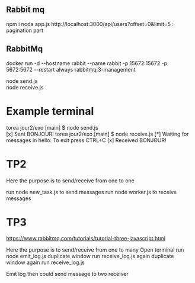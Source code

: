 ## Rabbit mq

npm i 
node app.js
http://localhost:3000/api/users?offset=0&limit=5 : pagination part

## RabbitMq

docker run -d --hostname rabbit --name rabbit -p 15672:15672 -p 5672:5672 --restart always rabbitmq:3-management



node send.js    
node receive.js 

# Example terminal 

torea jour2/exo [main] $ node send.js   
 [x] Sent BONJOUR!
torea jour2/exo [main] $ node receive.js
 [*] Waiting for messages in hello. To exit press CTRL+C
 [x] Received BONJOUR!

# TP2
Here the purpose is to send/receive from one to one

run node new_task.js to send messages
run node worker.js to receive messages


# TP3
https://www.rabbitmq.com/tutorials/tutorial-three-javascript.html

Here the purpose is to send/receive from one to many
Open terminal
run node emit_log.js
duplicate window 
run receive_log.js
  again duplicate window
  again run receive_log.js

Emit log then could send message to two receiver





